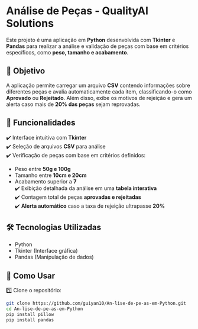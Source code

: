 # Análise de Peças - QualityAI Solutions  

Este projeto é uma aplicação em **Python** desenvolvida com **Tkinter** e **Pandas** para realizar a análise e validação de peças com base em critérios específicos, como **peso, tamanho e acabamento**.  

## 🎯 Objetivo  
A aplicação permite carregar um arquivo **CSV** contendo informações sobre diferentes peças e avalia automaticamente cada item, classificando-o como **Aprovado** ou **Rejeitado**. Além disso, exibe os motivos de rejeição e gera um alerta caso mais de **20% das peças** sejam reprovadas.  

## 🚀 Funcionalidades  
✔️ Interface intuitiva com **Tkinter**  
✔️ Seleção de arquivos **CSV** para análise  
✔️ Verificação de peças com base em critérios definidos:  
   - Peso entre **50g e 100g**  
   - Tamanho entre **10cm e 20cm**  
   - Acabamento superior a **7**  
✔️ Exibição detalhada da análise em uma **tabela interativa**  
✔️ Contagem total de peças **aprovadas e rejeitadas**  
✔️ **Alerta automático** caso a taxa de rejeição ultrapasse **20%**  

## 🛠 Tecnologias Utilizadas  
- Python  
- Tkinter (Interface gráfica)  
- Pandas (Manipulação de dados)  

## 📂 Como Usar  
1️⃣ Clone o repositório:  
```bash
git clone https://github.com/guiyan10/An-lise-de-pe-as-em-Python.git
cd An-lise-de-pe-as-em-Python
pip install pillow
pip install pandas
